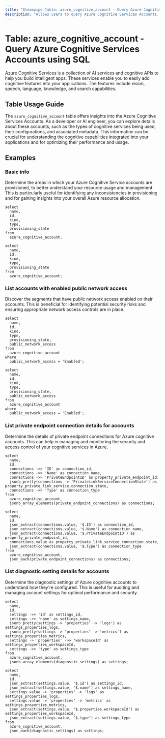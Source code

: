```yaml
---
title: "Steampipe Table: azure_cognitive_account - Query Azure Cognitive Services Accounts using SQL"
description: "Allows users to query Azure Cognitive Services Accounts, providing insights into various cognitive services such as AI, speech analysis, language understanding, and search capabilities."
---
```


# Table: azure_cognitive_account - Query Azure Cognitive Services Accounts using SQL

Azure Cognitive Services is a collection of AI services and cognitive APIs to help you build intelligent apps. These services enable you to easily add cognitive features into your applications. The features include vision, speech, language, knowledge, and search capabilities.

## Table Usage Guide

The `azure_cognitive_account` table offers insights into the Azure Cognitive Services Accounts. As a developer or AI engineer, you can explore details about these accounts, such as the types of cognitive services being used, their configurations, and associated metadata. This information can be crucial for understanding the cognitive capabilities integrated into your applications and for optimizing their performance and usage.

## Examples

### Basic info
Determine the areas in which your Azure Cognitive Service accounts are provisioned, to better understand your resource usage and management. This is particularly useful for identifying any inconsistencies in provisioning and for gaining insights into your overall Azure resource allocation.

```sql+postgres
select
  name,
  id,
  kind,
  type,
  provisioning_state
from
  azure_cognitive_account;
```

```sql+sqlite
select
  name,
  id,
  kind,
  type,
  provisioning_state
from
  azure_cognitive_account;
```

### List accounts with enabled public network access
Discover the segments that have public network access enabled on their accounts. This is beneficial for identifying potential security risks and ensuring appropriate network access controls are in place.

```sql+postgres
select
  name,
  id,
  kind,
  type,
  provisioning_state,
  public_network_access
from
  azure_cognitive_account
where
  public_network_access = 'Enabled';
```

```sql+sqlite
select
  name,
  id,
  kind,
  type,
  provisioning_state,
  public_network_access
from
  azure_cognitive_account
where
  public_network_access = 'Enabled';
```

### List private endpoint connection details for accounts
Determine the details of private endpoint connections for Azure cognitive accounts. This can help in managing and monitoring the security and access control of your cognitive services in Azure.

```sql+postgres
select
  name,
  id,
  connections ->> 'ID' as connection_id,
  connections ->> 'Name' as connection_name,
  connections ->> 'PrivateEndpointID' as property_private_endpoint_id,
  jsonb_pretty(connections -> 'PrivateLinkServiceConnectionState') as property_private_link_service_connection_state,
  connections ->> 'Type' as connection_type
from
  azure_cognitive_account,
  jsonb_array_elements(private_endpoint_connections) as connections;
```

```sql+sqlite
select
  name,
  id,
  json_extract(connections.value, '$.ID') as connection_id,
  json_extract(connections.value, '$.Name') as connection_name,
  json_extract(connections.value, '$.PrivateEndpointID') as property_private_endpoint_id,
  connections.value as property_private_link_service_connection_state,
  json_extract(connections.value, '$.Type') as connection_type
from
  azure_cognitive_account,
  json_each(private_endpoint_connections) as connections;
```

### List diagnostic setting details for accounts
Determine the diagnostic settings of Azure cognitive accounts to understand how they're configured. This is useful for auditing and managing account settings for optimal performance and security.

```sql+postgres
select
  name,
  id,
  settings ->> 'id' as settings_id,
  settings ->> 'name' as settings_name,
  jsonb_pretty(settings -> 'properties' -> 'logs') as settings_properties_logs,
  jsonb_pretty(settings -> 'properties' -> 'metrics') as settings_properties_metrics,
  settings -> 'properties' ->> 'workspaceId' as settings_properties_workspaceId,
  settings ->> 'type' as settings_type
from
  azure_cognitive_account,
  jsonb_array_elements(diagnostic_settings) as settings;
```

```sql+sqlite
select
  name,
  id,
  json_extract(settings.value, '$.id') as settings_id,
  json_extract(settings.value, '$.name') as settings_name,
  settings.value -> 'properties' -> 'logs' as settings_properties_logs,
  settings.value -> 'properties' -> 'metrics' as settings_properties_metrics,
  json_extract(settings.value, '$.properties.workspaceId') as settings_properties_workspaceId,
  json_extract(settings.value, '$.type') as settings_type
from
  azure_cognitive_account,
  json_each(diagnostic_settings) as settings;
```